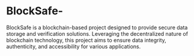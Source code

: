 # BlockSafe-
BlockSafe is a blockchain-based project designed to provide secure data storage and verification solutions. Leveraging the decentralized nature of blockchain technology, this project aims to ensure data integrity, authenticity, and accessibility for various applications.
